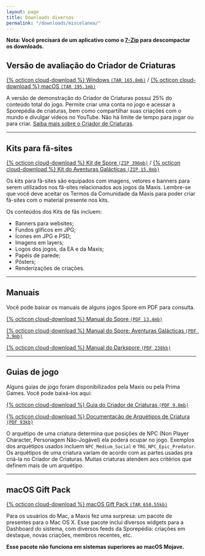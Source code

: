 ```yaml
---
layout: page
title: Downloads diversos
permalink: "/downloads/miscelanea/"
---
```


**Nota: Você precisará de um aplicativo como o [7-Zip](https://www.7-zip.org) para descompactar os downloads.**

## Versão de avaliação do Criador de Criaturas

[{% octicon cloud-download %} Windows `(TAR 165.8mb)`](https://cloudup.com/files/iRChrCl2zPb/download) / [{% octicon cloud-download %} macOS `(TAR 195.1mb)`](https://cloudup.com/files/iWwbcp7wIDT/download)

A versão de demonstração do Criador de Criaturas possui 25% do conteúdo total do jogo. Permite criar uma conta no jogo e acessar a Sporepédia de criaturas, bem como compartilhar suas criações com o mundo e divulgar vídeos no YouTube. Não há limite de tempo para jogar ou para criar. [Saiba mais sobre o Criador de Criaturas](/jogos/spore-criador-de-criaturas/).

---

## Kits para fã-sites

[{% octicon cloud-download %} Kit de Spore `(ZIP 396mb)`](https://drive.google.com/uc?id=1mPYBnFKntlA9WWPkgusAQ2fxcLgsVh5e&export=download) / [{% octicon cloud-download %} Kit do Aventuras Galácticas `(ZIP 15.8mb)`](https://drive.google.com/uc?id=1lfTmP1BaxXXIJm--vnFiBPCix7TdpgBD&export=download)



Os kits para fã-sites são equipados com imagens, vetores e banners para serem utilizados nos fã-sites relacionados aos jogos da Maxis. Lembre-se que você deve aceitar os Termos da Comunidade da Maxis para poder criar fã-sites com o material presente nos kits.

Os conteúdos dos Kits de fãs incluem:

- Banners para websites;
- Fundos glíficos em JPG;
- Ícones em JPG e PSD;
- Imagens em layers;
- Logos dos jogos, da EA e da Maxis;
- Papéis de parede;
- Pôsters;
- Renderizações de criações.

---

## Manuais

Você pode baixar os manuais de alguns jogos Spore em PDF para consulta.

[{% octicon cloud-download %} Manual do Spore `(PDF 13.4mb)`](https://cloudup.com/files/il2I4AuN1O4/download)

[{% octicon cloud-download %} Manual do Spore: Aventuras Galácticas `(PDF 3.9mb)`](https://cloudup.com/files/i_m62PJNkKu/download)

[{% octicon cloud-download %} Manual do Darkspore `(PDF 238kb)`](https://cloudup.com/files/isQwoM4VoKJ/download)

---

## Guias de jogo

Alguns guias de jogo foram disponibilizados pela Maxis ou pela Prima Games. Você pode baixá-los aqui:

[{% octicon cloud-download %} Guia do Criador de Criaturas `(PDF 9.8mb)`](https://cloudup.com/files/iPAdr__g-Uv/download)

[{% octicon cloud-download %} Documentação de Arquétipos de Criatura `(PDF 93kb)`](https://cloudup.com/files/iefwDS4UGYC/download)

O arquétipo de uma criatura determina que posições de NPC (Non Player Character, Personagem Não-Jogável) ela poderá ocupar no jogo. Exemplos dos arquétipos usados incluem `NPC_Medium_Social` e `TRG_NPC_Epic_Predator`. Os arquétipos de uma criatura variam de acordo com as partes usadas pra criá-la no Criador de Criaturas. Muitas criaturas atendem aos critérios que definem mais de um arquétipo.

---

## macOS Gift Pack

[{% octicon cloud-download %} macOS Gift Pack `(TAR 650.55kb)`](https://cloudup.com/files/iGv_-RUTADE/download)

Para os usuários do Mac, a Maxis fez uma surpresa: um pacote de presentes para o Mac OS X. Esse pacote inclui diversos widgets para a Dashboard do sistema, com diversos feeds da Sporepédia: criações em destaque, novas criações, membros recentes, etc.

**Esse pacote não funciona em sistemas superiores ao macOS Mojave.**
